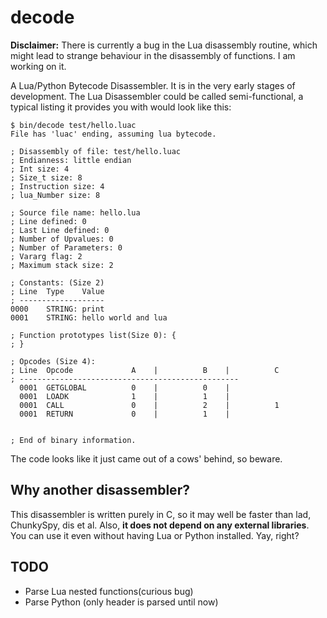 # decode

**Disclaimer:** There is currently a bug in the Lua disassembly routine,
which might lead to strange behaviour in the disassembly of functions.
I am working on it.

A Lua/Python Bytecode Disassembler. It is in the very early stages of
development. The Lua Disassembler could be called semi-functional,
a typical listing it provides you with would look like this:

```
$ bin/decode test/hello.luac 
File has 'luac' ending, assuming lua bytecode.

; Disassembly of file: test/hello.luac
; Endianness: little endian
; Int size: 4
; Size_t size: 8
; Instruction size: 4
; lua_Number size: 8

; Source file name: hello.lua 
; Line defined: 0
; Last Line defined: 0
; Number of Upvalues: 0
; Number of Parameters: 0
; Vararg flag: 2
; Maximum stack size: 2

; Constants: (Size 2)
; Line	Type	Value
; -------------------
0000	STRING: print 
0001	STRING: hello world and lua 

; Function prototypes list(Size 0): {
; }

; Opcodes (Size 4): 
; Line	Opcode		       A	|	       B	|	       C
; -------------------------------------------------
  0001	GETGLOBAL	       0	|	       0	|
  0001	LOADK   	       1	|	       1	|
  0001	CALL    	       0	|	       2	|	       1
  0001	RETURN  	       0	|	       1	|


; End of binary information.
```

The code looks like it just came out of a cows' behind, so beware.

## Why another disassembler?

This disassembler is written purely in C, so it may well be faster than lad, 
ChunkySpy, dis et al.
Also, **it does not depend on any external libraries**. You can use it even
without having Lua or Python installed. Yay, right?

## TODO

* Parse Lua nested functions(curious bug)
* Parse Python (only header is parsed until now)
